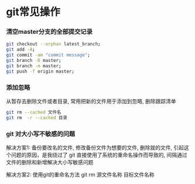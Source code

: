 # git常见操作

### 清空master分支的全部提交记录

``` sh
git checkout --orphan latest_branch;
git add -A;
git commit -am "commit message";
git branch -D master;
git branch -m master;
git push -f origin master;
```

### 添加忽略
从暂存去删除文件或者目录, 常用把新的文件用于添加到忽略, 删除跟踪清单
```sh
git rm --cached 文件名
git rm  -r --cached 目录
```

### git 对大小写不敏感的问题

解决方案1:
备份要改名的文件, 修改备份文件为想要的文件, 删除就的文件,
引起这个问题的原因，是我绕过了 git 直接使用了系统的重命名操作而导致的, 间隔通过文件的删除和新增解决大小写敏感问题

解决方案2:
使用git的重命名方法
git rm 源文件名称 目标文件名称




